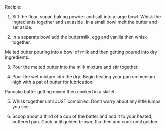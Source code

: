 Recipie:
1. Sift the flour, sugar, baking powder and salt into a large bowl. Whisk the ingredients together and set aside. In a small bowl melt the butter and set aside.

2. In a separate bowl add the buttermilk, egg and vanilla then whisk together.

Melted butter pouring into a bowl of milk and then getting poured into dry ingredients. 

3. Pour the melted butter into the milk mixture and stir together.

4. Pour the wet mixture into the dry. Begin heating your pan on medium high with a pat of butter for lubrication.

Pancake batter getting mixed then cooked in a skillet.

5. Whisk together until JUST combined. Don’t worry about any little lumps you see.

6. Scoop about a third of a cup of the batter and add it to your heated, buttered pan. Cook until golden brown, flip then and cook until golden.